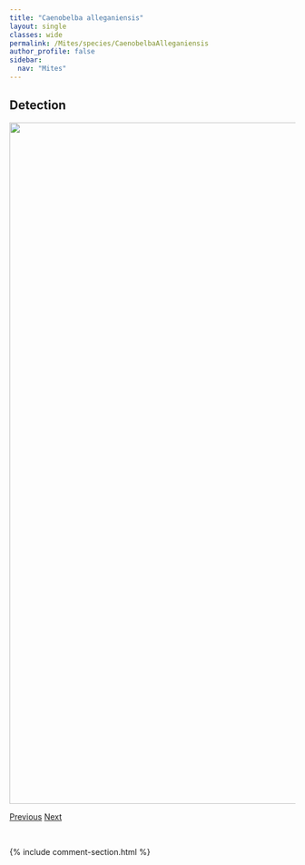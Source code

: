 ```yaml
---
title: "Caenobelba alleganiensis"
layout: single
classes: wide
permalink: /Mites/species/CaenobelbaAlleganiensis
author_profile: false
sidebar:
  nav: "Mites"
---
```


<h2>Detection</h2>

<a href="https://drive.google.com/uc?export=view&id=1CqxZuau0wywOfXu-W_WuWF58F2u8_uiZ">
<img src="https://drive.google.com/uc?export=view&id=1CqxZuau0wywOfXu-W_WuWF58F2u8_uiZ" height = "1200" width = "800">
</a>


<a href="/DevelopmentWebsite/Mites/species/BipassalozetesIntermedius" class="pagination--pager" title="Bipassalozetes intermedius">Previous</a> <a href="/DevelopmentWebsite/Mites/species/CamisiaBiurus" class="pagination--pager" title="Camisia biurus">Next</a>

<p>&nbsp;</p>

{% include comment-section.html %}
